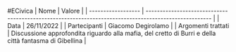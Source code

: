 #ECivica
| Nome               | Valore                                                                                                |
| ------------------ | ----------------------------------------------------------------------------------------------------- |
| Data               | 26/11/2022                                                                                            |
| Partecipanti       | Giacomo Degirolamo                                                                                    | 
| Argomenti trattati | Discussione approfondita riguardo alla mafia, del cretto di Burri e della città fantasma di Gibellina |
